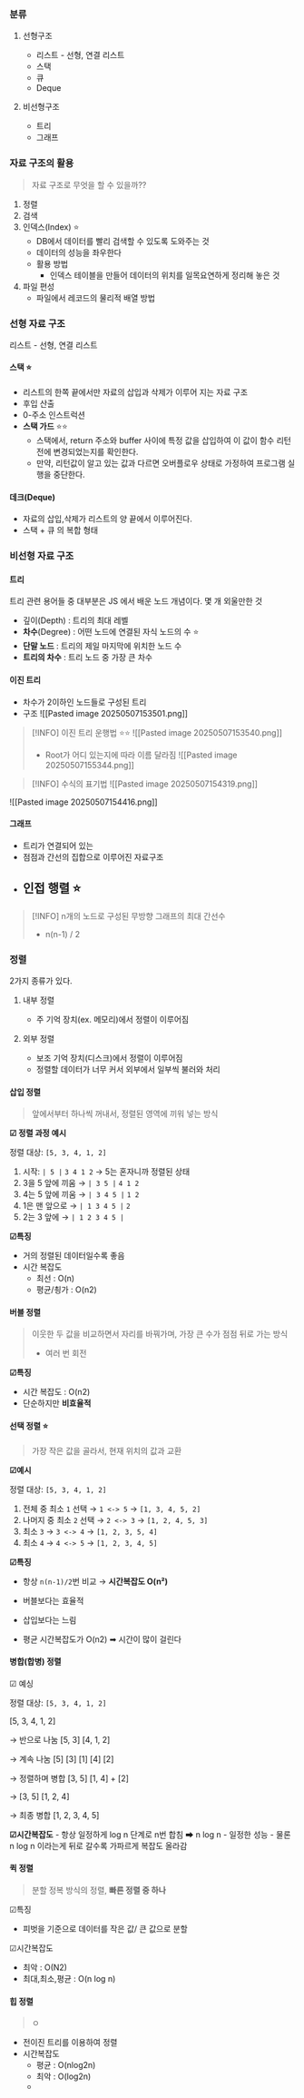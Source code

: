 
### 분류 

1. 선형구조 
	- 리스트 - 선형, 연결 리스트
	- 스택
	- 큐
	- Deque
	  
2. 비선형구조 
	- 트리
	- 그래프


### 자료 구조의 활용 

> 자료 구조로 무엇을 할 수 있을까??

1. 정렬
2. 검색
3. 인덱스(Index) ⭐
	- DB에서 데이터를 빨리 검색할 수 있도록 도와주는 것 
	- 데이터의 성능을 좌우한다 
	- 활용 방법
		- 인덱스 테이블을 만들어 데이터의 위치를 일목요연하게 정리해 놓은 것 
4. 파일 편성
	- 파일에서 레코드의 물리적 배열 방법


### 선형 자료 구조 

리스트 - 선형, 연결 리스트 

#### 스택  ⭐

- 리스트의 한쪽 끝에서만 자료의 삽입과 삭제가 이루어 지는 자료 구조 
- 후입 산출 
- 0-주소 인스트럭션
- **스택 가드** ⭐⭐
	- 스택에서, return 주소와 buffer 사이에 특정 값을 삽입하여 이 값이 함수 리턴 전에 변경되었는지를 확인한다.
	- 만약, 리턴값이 알고 있는 값과 다르면 오버플로우 상태로 가정하여 프로그램 실행을 중단한다.

#### 데크(Deque)

- 자료의 삽입,삭제가 리스트의 양 끝에서 이루어진다.
- 스택 + 큐 의 복합 형태 



### 비선형 자료 구조 

#### 트리 

트리 관련 용어들 중 대부분은 JS 에서 배운 노드 개념이다.
몇 개 외울만한 것 
- 깊이(Depth) : 트리의 최대 레벨 
- **차수**(Degree) : 어떤 노드에 연결된 자식 노드의 수  ⭐
- **단말 노드** : 트리의 제일 마지막에 위치한 노드 수 
- **트리의 차수** : 트리 노드 중 가장 큰 차수


#### 이진 트리 

- 차수가 2이하인 노드들로 구성된 트리 
- 구조 
		![[Pasted image 20250507153501.png]]

 > [!INFO] 이진 트리 운행법 ⭐⭐
 > ![[Pasted image 20250507153540.png]]
 > - Root가 어디 있는지에 따라 이름 달라짐 
![[Pasted image 20250507155344.png]]
 


> [!INFO] 수식의 표기법 
> ![[Pasted image 20250507154319.png]]

![[Pasted image 20250507154416.png]]


#### 그래프 

- 트리가 연결되어 있는 
- 점점과 간선의 집합으로 이루어진 자료구조 
- **인접 행렬  ⭐**
	- 

> [!INFO] n개의 노드로 구성된 무방향 그래프의 최대 간선수 
> - n(n-1) / 2


### 정렬 

2가지 종류가 있다.
1. 내부 정렬 
	- 주 기억 장치(ex. 메모리)에서 정렬이 이루어짐 

2. 외부 정렬 
	- 보조 기억 장치(디스크)에서 정렬이 이루어짐 
	- 정렬할 데이터가 너무 커서 외부에서 일부씩 불러와 처리 

#### 삽입 정렬 

> 앞에서부터 하나씩 꺼내서, 정렬된 영역에 끼워 넣는 방식 

**☑ 정렬 과정 예시**

정렬 대상: `[5, 3, 4, 1, 2]`
1. 시작: `| 5 |` `3 4 1 2` → 5는 혼자니까 정렬된 상태
2. 3을 5 앞에 끼움 → `| 3 5 |` `4 1 2`
3. 4는 5 앞에 끼움 → `| 3 4 5 |` `1 2`
4. 1은 맨 앞으로 → `| 1 3 4 5 |` `2`
5. 2는 3 앞에 → `| 1 2 3 4 5 |`

**☑특징** 
- 거의 정렬된 데이터일수록 좋음 
- 시간 복잡도 
	- 최선 : O(n)
	- 평균/쵱가 : O(n2)

#### 버블 정렬

> 이웃한 두 값을 비교하면서 자리를 바꿔가며, 가장 큰 수가 점점 뒤로 가는 방식 
> - 여러 번 회전 

**☑특징** 
- 시간 복잡도 : O(n2)
- 단순하지만 **비효율적** 

#### 선택 정렬 ⭐

> 가장 작은 값을 골라서, 현재 위치의 값과 교환 


**☑예시**

정렬 대상: `[5, 3, 4, 1, 2]`
1. 전체 중 최소 `1` 선택 → `1 <-> 5` → `[1, 3, 4, 5, 2]`
2. 나머지 중 최소 `2` 선택 → `2 <-> 3` → `[1, 2, 4, 5, 3]`
3. 최소 `3` → `3 <-> 4` → `[1, 2, 3, 5, 4]`    
4. 최소 `4` → `4 <-> 5` → `[1, 2, 3, 4, 5]`

**☑특징** 
- 항상 `n(n-1)/2`번 비교 → **시간복잡도 O(n²)**
- 버블보다는 효율적
- 삽입보다는 느림 



- 평균 시간복잡도가 O(n2) ➡ 시간이 많이 걸린다

#### 병합(합병) 정렬


☑ 예싱 

정렬 대상: `[5, 3, 4, 1, 2]`

[5, 3, 4, 1, 2]

→ 반으로 나눔
[5, 3]       [4, 1, 2]

→ 계속 나눔 
[5]  [3]     [1]  [4]  [2]  

→ 정렬하며 병합 
[3, 5]       [1, 4] + [2] 

→ [3, 5]     [1, 2, 4] 

→ 최종 병합
[1, 2, 3, 4, 5]

**☑시간복잡도** 
	- 항상 일정하게 log n 단계로 n번 합침 ➡ n log n 
	- 일정한 성능 
	- 물론 n log n 이라는게 뒤로 갈수록 가파르게 복잡도 올라감 

#### 퀵 정렬 

> 분할 정복 방식의 정렬, **빠른 정렬 중 하나** 

☑특징
- 피벗을 기준으로 데이터를 작은 값/ 큰 값으로 분할 

☑시간복잡도 
- 최악 : O(N2)
- 최대,최소,평균 : O(n log n)


#### 힙 정렬 

>ㅇ

- 전이진 트리를 이용하여 정렬 
- 시간복잡도
	- 평균 : O(nlog2n)
	- 최악 : O(log2n)
	- 

